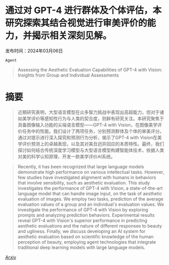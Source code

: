# 通过对 GPT-4 进行群体及个体评估，本研究探索其结合视觉进行审美评价的能力，并揭示相关深刻见解。

发布时间：2024年03月06日

`Agent`

> Assessing the Aesthetic Evaluation Capabilities of GPT-4 with Vision: Insights from Group and Individual Assessments

# 摘要

> 近期研究表明，大型语言模型在众多智力挑战中表现出高超能力，但对于诸如美学评价等感知性行为与人类的契合度，则鲜有研究关注。本研究聚焦于具备图像输入功能的尖端语言模型——GPT-4 with Vision，在图像美学评价任务中的性能。我们设计了两项任务，分别预测群体及个体的审美评分。通过对提示进行深入探究和预测行为分析，揭示了GPT-4 with Vision在美学评价预测上的卓越表现，以及其对美丑迥异回应的本质特性。最终，我们探讨如何结合传统深度学习模型与大型语言模型构建智能体技术，依据人类对美的科学认知原理，开发一款美学评价AI系统。

> Recently, it has been recognized that large language models demonstrate high performance on various intellectual tasks. However, few studies have investigated alignment with humans in behaviors that involve sensibility, such as aesthetic evaluation. This study investigates the performance of GPT-4 with Vision, a state-of-the-art language model that can handle image input, on the task of aesthetic evaluation of images. We employ two tasks, prediction of the average evaluation values of a group and an individual's evaluation values. We investigate the performance of GPT-4 with Vision by exploring prompts and analyzing prediction behaviors. Experimental results reveal GPT-4 with Vision's superior performance in predicting aesthetic evaluations and the nature of different responses to beauty and ugliness. Finally, we discuss developing an AI system for aesthetic evaluation based on scientific knowledge of the human perception of beauty, employing agent technologies that integrate traditional deep learning models with large language models.

[Arxiv](https://arxiv.org/abs/2403.03594)